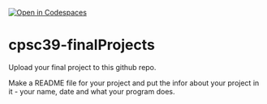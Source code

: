 [![Open in Codespaces](https://classroom.github.com/assets/launch-codespace-2972f46106e565e64193e422d61a12cf1da4916b45550586e14ef0a7c637dd04.svg)](https://classroom.github.com/open-in-codespaces?assignment_repo_id=19898767)
# cpsc39-finalProjects

Upload your final project to this github repo.

Make a README file for your project and put the infor about your project in it - your name, date and what your program does.
